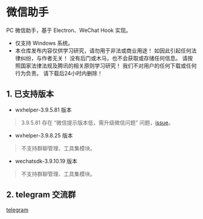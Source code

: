 # 微信助手

PC 微信助手，基于 Electron、WeChat Hook 实现。

* 仅支持 Windows 系统。
* 本仓库发布内容仅供学习研究，请勿用于非法或商业用途！ 如因此引起任何法律纠纷，与作者无关！ 没有后门或木马，也不会获取或存储任何信息。 请按照国家法律法规及腾讯的相关原则学习研究！ 我们不对用户的任何下载或任何行为负责。 请下载后24小时内删除！

## 1. 已支持版本

* wxhelper-3.9.5.81 版本

> 3.9.5.81 存在 “微信提示版本低，需升级微信问题” 问题，[issue](https://github.com/yzqzy/wechat-assistant/issues/22)。

* wxhelper-3.9.8.25 版本

> 不支持群聊管理、工具集模块。

* wechatsdk-3.9.10.19 版本

> 不支持群聊管理、工具集模块。

## 2. telegram 交流群

[telegram](https://t.me/wxassistant)
